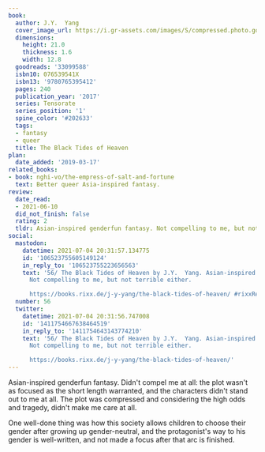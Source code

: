 ```yaml
---
book:
  author: J.Y.  Yang
  cover_image_url: https://i.gr-assets.com/images/S/compressed.photo.goodreads.com/books/1634814752l/33099588._SY475_.jpg
  dimensions:
    height: 21.0
    thickness: 1.6
    width: 12.8
  goodreads: '33099588'
  isbn10: 076539541X
  isbn13: '9780765395412'
  pages: 240
  publication_year: '2017'
  series: Tensorate
  series_position: '1'
  spine_color: '#202633'
  tags:
  - fantasy
  - queer
  title: The Black Tides of Heaven
plan:
  date_added: '2019-03-17'
related_books:
- book: nghi-vo/the-empress-of-salt-and-fortune
  text: Better queer Asia-inspired fantasy.
review:
  date_read:
  - 2021-06-10
  did_not_finish: false
  rating: 2
  tldr: Asian-inspired genderfun fantasy. Not compelling to me, but not terrible either.
social:
  mastodon:
    datetime: 2021-07-04 20:31:57.134775
    id: '106523755605149124'
    in_reply_to: '106523755223656563'
    text: '56/ The Black Tides of Heaven by J.Y.  Yang. Asian-inspired genderfun fantasy.
      Not compelling to me, but not terrible either.

      https://books.rixx.de/j-y-yang/the-black-tides-of-heaven/ #rixxReads'
  number: 56
  twitter:
    datetime: 2021-07-04 20:31:56.747008
    id: '1411754667638464519'
    in_reply_to: '1411754643143774210'
    text: '56/ The Black Tides of Heaven by J.Y.  Yang. Asian-inspired genderfun fantasy.
      Not compelling to me, but not terrible either.

      https://books.rixx.de/j-y-yang/the-black-tides-of-heaven/'
---
```


Asian-inspired genderfun fantasy. Didn't compel me at all: the plot wasn't as focused as the short length warranted, and
the characters didn't stand out to me at all. The plot was compressed and considering the high odds and tragedy, didn't
make me care at all.

One well-done thing was how this society allows children to choose their gender after growing up gender-neutral, and the
protagonist's way to his gender is well-written, and not made a focus after that arc is finished.

